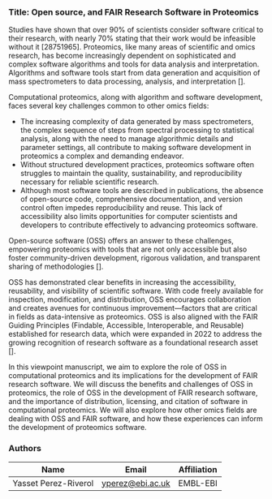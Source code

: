 ### Title: Open source, and FAIR Research Software in Proteomics

Studies have shown that over 90% of scientists consider software critical to their research, with nearly 70% stating that their work would be infeasible without it [28751965]. Proteomics, like many areas of scientific and omics research, has become increasingly dependent on sophisticated and complex software algorithms and tools for data analysis and interpretation. Algorithms and software tools start from data generation and acquisition of mass spectrometers to data processing, analysis, and interpretation []. 

Computational proteomics, along with algorithm and software development, faces several key challenges common to other omics fields:

- The increasing complexity of data generated by mass spectrometers, the complex sequence of steps from spectral processing to statistical analysis, along with the need to manage algorithmic details and parameter settings, all contribute to making software development in proteomics a complex and demanding endeavor.
- Without structured development practices, proteomics software often struggles to maintain the quality, sustainability, and reproducibility necessary for reliable scientific research.
- Although most software tools are described in publications, the absence of open-source code, comprehensive documentation, and version control often impedes reproducibility and reuse. This lack of accessibility also limits opportunities for computer scientists and developers to contribute effectively to advancing proteomics software.

Open-source software (OSS) offers an answer to these challenges, empowering proteomics with tools that are not only accessible but also foster community-driven development, rigorous validation, and transparent sharing of methodologies [].

OSS has demonstrated clear benefits in increasing the accessibility, reusability, and visibility of scientific software. With code freely available for inspection, modification, and distribution, OSS encourages collaboration and creates avenues for continuous improvement—factors that are critical in fields as data-intensive as proteomics. OSS is also aligned with the FAIR Guiding Principles (Findable, Accessible, Interoperable, and Reusable) established for research data, which were expanded in 2022 to address the growing recognition of research software as a foundational research asset [].

In this viewpoint manuscript, we aim to explore the role of OSS in computational proteomics and its implications for the development of FAIR research software. We will discuss the benefits and challenges of OSS in proteomics, the role of OSS in the development of FAIR research software, and the importance of distribution, licensing, and citation of software in computational proteomics. We will also explore how other omics fields are dealing with OSS and FAIR software, and how these experiences can inform the development of proteomics software.



### Authors

| Name | Email | Affiliation |
|------|-------|-------------|
|Yasset Perez-Riverol | yperez@ebi.ac.uk | EMBL-EBI |